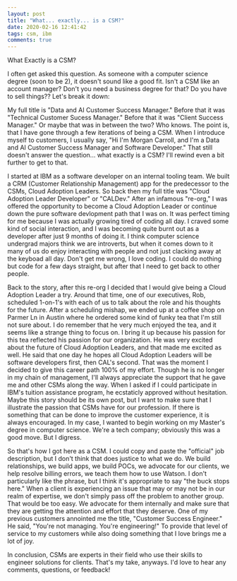 ```yaml
---
layout: post
title: "What... exactly... is a CSM?"
date: 2020-02-16 12:41:42
tags: csm, ibm
comments: true
---
```


What Exactly is a CSM?

I often get asked this question. As someone with a computer science degree (soon to be 2), it doesn't sound like a good fit. Isn't a CSM like an account manager? Don't you need a business degree for that? Do you have to sell things?? Let's break it down:

My full title is "Data and AI Customer Success Manager." Before that it was "Technical Customer Sucess Manager." Before that it was "Client Success Manager." Or maybe that was in between the two? Who knows. The point is, that I have gone through a few iterations of being a CSM. When I introduce myself to customers, I usually say, "Hi I'm Morgan Carroll, and I'm a Data and AI Customer Success Manager and Software Developer." That still doesn't answer the question... what exactly is a CSM? I'll rewind even a bit further to get to that.

I started at IBM as a software developer on an internal tooling team. We built a CRM (Customer Relationship Management) app for the predecessor to the CSMs, Cloud Adoption Leaders. So back then my full title was "Cloud Adoption Leader Developer" or "CALDev." After an infamous "re-org," I was offered the opportunity to become a Cloud Adoption Leader or continue down the pure software devlopment path that I was on. It was perfect timing for me because I was actually growing tired of coding all day. I craved some kind of social interaction, and I was becoming quite burnt out as a developer after just 9 months of doing it. I think computer science undergrad majors think we are introverts, but when it comes down to it many of us do enjoy interacting with people and not just clacking away at the keyboad all day. Don't get me wrong, I love coding. I could do nothing but code for a few days straight, but after that I need to get back to other people.

Back to the story, after this re-org I decided that I would give being a Cloud Adoption Leader a try. Around that time, one of our executives, Rob, scheduled 1-on-1's with each of us to talk about the role and his thoughts for the future. After a scheduling mishap, we ended up at a coffee shop on Parmer Ln in Austin where he ordered some kind of funky tea that I'm still not sure about. I do remember that he very much enjoyed the tea, and it seems like a strange thing to focus on. I bring it up because his passion for this tea reflected his passion for our organization. He was very excited about the future of Cloud Adoption Leaders, and that made me excited as well. He said that one day he hopes all Cloud Adoption Leaders will be software developers first, then CAL's second. That was the moment I decided to give this career path 100% of my effort. Though he is no longer in my chain of management, I'll always appreciate the support that he gave me and other CSMs along the way. When I asked if I could participate in IBM's tuition assistance program, he ecstaticly approved without hesitation. Maybe this story should be its own post, but I want to make sure that I illustrate the passion that CSMs have for our profession. If there is something that can be done to improve the customer experience, it is always encouraged. In my case, I wanted to begin working on my Master's degree in computer science. We're a tech company; obviously this was a good move. But I digress.

So that's how I got here as a CSM. I could copy and paste the "official" job description, but I don't think that does justice to what we do. We build relationships, we build apps, we build POCs, we advocate for our clients, we help resolve billing errors, we teach them how to use Watson. I don't particularly like the phrase, but I think it's appropriate to say "the buck stops here." When a client is experiencing an issue that may or may not be in our realm of expertise, we don't simply pass off the problem to another group. That would be too easy. We advocate for them internally and make sure that they are getting the attention and effort that they deserve. One of my previous customers annointed me the title, "Customer Success Engineer." He said, "You're not managing. You're engineering!" To provide that level of service to my customers while also doing something that I love brings me a lot of joy.

In conclusion, CSMs are experts in their field who use their skills to engineer solutions for clients. That's my take, anyways. I'd love to hear any comments, questions, or feedback!
